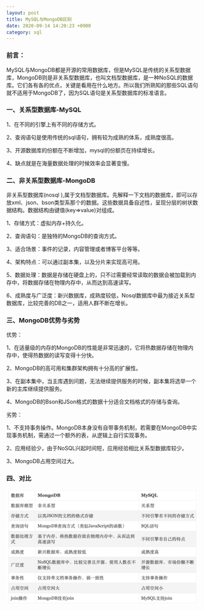 ```yaml
---
layout: post
title: MySQL与MongoDB区别
date: 2020-09-14 14:20:23 +0900
category: sql
---
```


### 前言：
MySQL与MongoDB都是开源的常用数据库，但是MySQL是传统的关系型数据库，MongoDB则是非关系型数据库，也叫文档型数据库，是一种NoSQL的数据库。它们各有各的优点，关键是看用在什么地方。所以我们所熟知的那些SQL语句就不适用于MongoDB了，因为SQL语句是关系型数据库的标准语言。


### 一、关系型数据库-MySQL
1、在不同的引擎上有不同的存储方式。

2、查询语句是使用传统的sql语句，拥有较为成熟的体系，成熟度很高。

3、开源数据库的份额在不断增加，mysql的份额页在持续增长。

4、缺点就是在海量数据处理的时候效率会显著变慢。


### 二、非关系型数据库-MongoDB
非关系型数据库(nosql ),属于文档型数据库。先解释一下文档的数据库，即可以存放xml、json、bson类型系那个的数据。这些数据具备自述性，呈现分层的树状数据结构。数据结构由键值(key=>value)对组成。

1、存储方式：虚拟内存+持久化。

2、查询语句：是独特的MongoDB的查询方式。

3、适合场景：事件的记录，内容管理或者博客平台等等。

4、架构特点：可以通过副本集，以及分片来实现高可用。

5、数据处理：数据是存储在硬盘上的，只不过需要经常读取的数据会被加载到内存中，将数据存储在物理内存中，从而达到高速读写。

6、成熟度与广泛度：新兴数据库，成熟度较低，Nosql数据库中最为接近关系型数据库，比较完善的DB之一，适用人群不断在增长。


### 三、MongoDB优势与劣势
优势：

1、在适量级的内存的MongoDB的性能是非常迅速的，它将热数据存储在物理内存中，使得热数据的读写变得十分快。

2、MongoDB的高可用和集群架构拥有十分高的扩展性。

3、在副本集中，当主库遇到问题，无法继续提供服务的时候，副本集将选举一个新的主库继续提供服务。

4、MongoDB的Bson和JSon格式的数据十分适合文档格式的存储与查询。

劣势：

1、不支持事务操作。MongoDB本身没有自带事务机制，若需要在MongoDB中实现事务机制，需通过一个额外的表，从逻辑上自行实现事务。

2、应用经验少，由于NoSQL兴起时间短，应用经验相比关系型数据库较少。

3、MongoDB占用空间过大。



### 四、对比

![image](/public/image/sql-diff.png)


